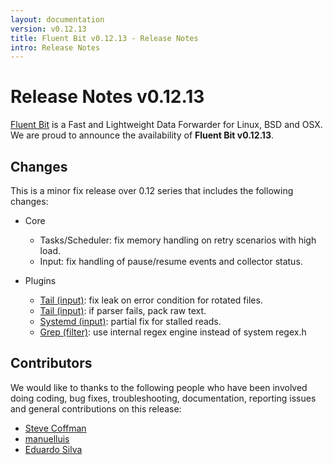 ```yaml
---
layout: documentation
version: v0.12.13
title: Fluent Bit v0.12.13 - Release Notes
intro: Release Notes
---
```


# Release Notes v0.12.13

[Fluent Bit](http://fluentbit.io) is a Fast and Lightweight Data Forwarder for Linux, BSD and OSX. We are proud to announce the availability of __Fluent Bit v0.12.13__.

## Changes

This is a minor fix release over 0.12 series that includes the following changes:

- Core
  - Tasks/Scheduler: fix memory handling on retry scenarios with high load.
  - Input: fix handling of pause/resume events and collector status.

- Plugins
  - [Tail (input)](http://fluentbit.io/documentation/0.12/input/tail.html): fix leak on error condition for rotated files.
  - [Tail (input)](http://fluentbit.io/documentation/0.12/input/tail.html): if parser fails, pack raw text.
  - [Systemd (input)](http://fluentbit.io/documentation/0.12/input/systemd.html): partial fix for stalled reads.
  - [Grep (filter)](http://fluentbit.io/documentation/0.12/filter/grep.html): use internal regex engine instead of system regex.h

## Contributors

We would like to thanks to the following people who have been involved doing coding, bug fixes, troubleshooting, documentation, reporting issues and general contributions on this release:

- [Steve Coffman](https://github.com/StevenACoffman)
- [manuelluis](https://github.com/manuelluis)
- [Eduardo Silva](https://github.com/edsiper)
